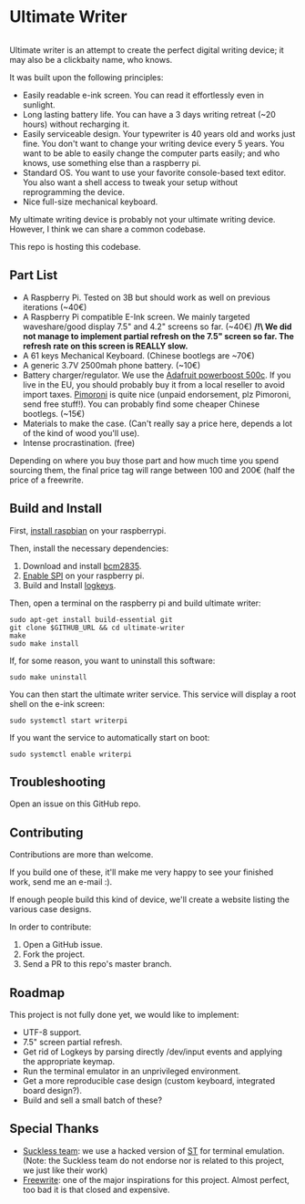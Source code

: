 Ultimate Writer
========

![]()

Ultimate writer is an attempt to create the perfect digital writing device; it may also be a clickbaity name, who knows.

It was built upon the following principles: 

- Easily readable e-ink screen. You can read it effortlessly even in sunlight.
- Long lasting battery life. You can have a 3 days writing retreat (~20 hours) without recharging it.
- Easily serviceable design. Your typewriter is 40 years old and works just fine. You don't want to change your writing device every 5 years. You want to be able to easily change the computer parts easily; and who knows, use something else than a raspberry pi.
- Standard OS. You want to use your favorite console-based text editor. You also want a shell access to tweak your setup without reprogramming the device.
- Nice full-size mechanical keyboard.

My ultimate writing device is probably not your ultimate writing device. However, I think we can share a common codebase. 

This repo is hosting this codebase.

## Part List

- A Raspberry Pi. Tested on 3B but should work as well on previous iterations (~40€)
- A Raspberry Pi compatible E-Ink screen. We mainly targeted waveshare/good display 7.5" and 4.2" screens so far. (~40€) **/!\ We did not manage to implement partial refresh on the 7.5" screen so far. The refresh rate on this screen is REALLY slow.**
- A 61 keys Mechanical Keyboard. (Chinese bootlegs are ~70€)
- A generic 3.7V 2500mah phone battery. (~10€)
- Battery charger/regulator. We use the [Adafruit powerboost 500c](https://www.adafruit.com/product/1944). If you live in the EU, you should probably buy it from a local reseller to avoid import taxes. [Pimoroni](https://shop.pimoroni.com/products/powerboost-500-charger-rechargeable-5v-lipo-usb-boost-500ma) is quite nice (unpaid endorsement, plz Pimoroni, send free stuff!). You can probably find some cheaper Chinese bootlegs. (~15€)
- Materials to make the case. (Can't really say a price here, depends a lot of the kind of wood you'll use).
- Intense procrastination. (free)

Depending on where you buy those part and how much time you spend sourcing them, the final price tag will range between 100 and 200€ (half the price of a freewrite.

## Build and Install

First, [install raspbian](https://www.raspberrypi.org/downloads/raspbian/) on your raspberrypi.

Then, install the necessary dependencies:

1. Download and install [bcm2835](http://www.airspayce.com/mikem/bcm2835/).
1. [Enable SPI](https://www.raspberrypi-spy.co.uk/2014/08/enabling-the-spi-interface-on-the-raspberry-pi/) on your raspberry pi.
1. Build and Install [logkeys](https://github.com/kernc/logkeys/blob/master/INSTALL).

Then, open a terminal on the raspberry pi and build ultimate writer:

```
sudo apt-get install build-essential git
git clone $GITHUB_URL && cd ultimate-writer 
make
sudo make install
```

If, for some reason, you want to uninstall this software:

```
sudo make uninstall
```

You can then start the ultimate writer service. This service will display a root shell on the e-ink screen: 

```
sudo systemctl start writerpi
```

If you want the service to automatically start on boot:

```
sudo systemctl enable writerpi
```

## Troubleshooting

Open an issue on this GitHub repo.


## Contributing

Contributions are more than welcome.

If you build one of these, it'll make me very happy to see your finished work, send me an e-mail :).

If enough people build this kind of device, we'll create a website listing the various case designs.

In order to contribute:

1. Open a GitHub issue.
1. Fork the project.
1. Send a PR to this repo's master branch.

## Roadmap

This project is not fully done yet, we would like to implement:

- UTF-8 support.
- 7.5" screen partial refresh.
- Get rid of Logkeys by parsing directly /dev/input events and applying the appropriate keymap.
- Run the terminal emulator in an unprivileged environment.
- Get a more reproducible case design (custom keyboard, integrated board design?). 
- Build and sell a small batch of these?

## Special Thanks

- [Suckless team](https://suckless.org): we use a hacked version of [ST](https://st.suckless.org/) for terminal emulation. (Note: the Suckless team do not endorse nor is related to this project, we just like their work)
- [Freewrite](https://getfreewrite.com/): one of the major inspirations for this project. Almost perfect, too bad it is that closed and expensive.
